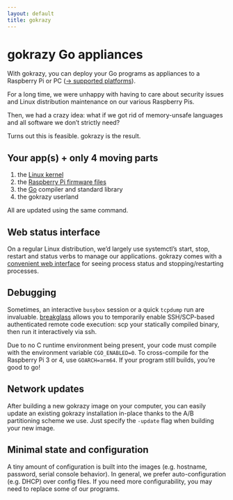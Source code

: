 ```yaml
---
layout: default
title: gokrazy
---
```


# gokrazy Go appliances

With gokrazy, you can deploy your Go programs as appliances to a Raspberry Pi or
PC ([→ supported platforms](/platforms/)).

For a long time, we were unhappy with having to care about security
issues and Linux distribution maintenance on our various Raspberry Pis.

Then, we had a crazy idea: what if we got rid of memory-unsafe
languages and all software we don’t strictly need?

Turns out this is feasible. gokrazy is the result.

<!--<img src="logo.svg" width="50" height="50" alt="gokrazy logo" title="gokrazy logo">-->

## Your app(s) + only 4 moving parts

1. the [Linux kernel](https://github.com/gokrazy/kernel)
1. the [Raspberry Pi firmware files](https://github.com/gokrazy/firmware)
1. the [Go](https://golang.org/) compiler and standard library
1. the gokrazy userland

All are updated using the same command.

## Web status interface

On a regular Linux distribution, we’d largely use systemctl’s start,
stop, restart and status verbs to manage our applications. gokrazy
comes with a <a href="overview.png">convenient web interface</a> for
seeing process status and stopping/restarting processes.

## Debugging

Sometimes, an interactive <code>busybox</code> session or a quick
<code>tcpdump</code> run are invaluable. <a
href="https://github.com/gokrazy/breakglass">breakglass</a> allows
you to temporarily enable SSH/SCP-based authenticated remote code
execution: scp your statically compiled binary, then run it
interactively via ssh.

Due to no C runtime environment being present, your code must compile
with the environment variable <code>CGO_ENABLED=0</code>. To
cross-compile for the Raspberry Pi 3 or 4,
use <code>GOARCH=arm64</code>. If your program still builds, you’re
good to go!

## Network updates

After building a new gokrazy image on your computer, you can easily
update an existing gokrazy installation in-place thanks to the A/B
partitioning scheme we use. Just specify the <code>-update</code>
flag when building your new image.

## Minimal state and configuration

A tiny amount of configuration is built into the images (e.g.
hostname, password, serial console behavior). In general, we prefer
auto-configuration (e.g. DHCP) over config files. If you need more
configurability, you may need to replace some of our programs.
